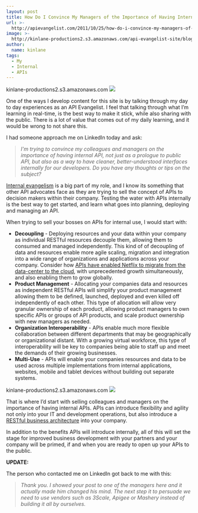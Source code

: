 ```yaml
---
layout: post
title: How Do I Convince My Managers of the Importance of Having Internal APIs?
url: >-
  http://apievangelist.com/2011/10/25/how-do-i-convince-my-managers-of-the-importance-of-having-internal-apis/
image: >-
  http://kinlane-productions2.s3.amazonaws.com/api-evangelist-site/blog/puzzle-apis-decoupling.jpg
author:
  name: kinlane
tags:
  - My
  - Internal
  - APIs
---
```

kinlane-productions2.s3.amazonaws.com ![](http://kinlane-productions.s3.amazonaws.com/api-evangelist/puzzle-apis-decoupling.jpg)

One of the ways I develop content for this site is by talking through my day to day experiences as an API Evangelist. I feel that talking through what I’m learning in real-time, is the best way to make it stick, while also sharing with the public. There is a lot of value that comes out of my daily learning, and it would be wrong to not share this.

I had someone approach me on LinkedIn today and ask:

> _I'm trying to convince my colleagues and managers on the importance of having internal API, not just as a prologue to public API, but also as a way to have cleaner, better-understood interfaces internally for our developers. Do you have any thoughts or tips on the subject?_

[Internal evangelism](http://apievangelist.com/2011/09/29/api-evangelism-is-equal-parts-internal,-partner-and-public-outreach/ "Internal evangelism") is a big part of my role, and I know its something that other API advocates face as they are trying to sell the concept of APIs to decision makers within their company. Testing the water with APIs internally is the best way to get started, and learn what goes into planning, deploying and managing an API.

When trying to sell your bosses on APIs for internal use, I would start with:

*   **Decoupling** - Deploying resources and your data within your company as individual RESTful resources decouple them, allowing them to consumed and managed independently. This kind of of decoupling of data and resources enable more agile scaling, migration and integration into a wide range of organizations and applications across your company. Consider how [APIs have enabled Netflix to migrate from the data-center to the cloud](http://blog.programmableweb.com/2011/06/20/apis-power-netflix%E2%80%99s-move-to-cloud-enabling-world-domination/ "consider how API enabled Netflix to move from the data center to the cloud"), with unprecedented growth simultaneously, and also enabling them to grow globally.
*   **Product Management** - Allocating your companies data and resources as independent RESTful APIs will simplify your product management allowing them to be defined, launched, deployed and even killed off independently of each other. This type of allocation will allow very granular ownership of each product, allowing product managers to own specific APIs or groups of API products, and scale product ownership with new managers as needed.
*   **Organization Interoperability** - APIs enable much more flexible collaboration between different departments that may be geographically or organizational distant. With a growing virtual workforce, this type of interoperability will be key to companies being able to staff up and meet the demands of their growing businesses.
*   **Multi-Use** - APIs will enable your companies resources and data to be used across multiple implementations from internal applications, websites, mobile and tablet devices without building out separate systems.

kinlane-productions2.s3.amazonaws.com ![](http://kinlane-productions.s3.amazonaws.com/api-evangelist/blueprints.jpg)

That is where I’d start with selling colleagues and managers on the importance of having internal APIs. APIs can introduce flexibility and agility not only into your IT and development operations, but also introduce a [RESTful business architecture](/2011/04/09/restful-business-architecture/ "RESTful Business Architecture") into your company.

In addition to the benefits APIs will introduce internally, all of this will set the stage for improved business development with your partners and your company will be primed, if and when you are ready to open up your APIs to the public.

**UPDATE:**

The person who contacted me on LinkedIn got back to me with this:

> _Thank you. I showed your post to one of the managers here and it actually made him changed his mind. The next step it to persuade we need to use vendors such as 3Scale, Apigee or Mashery instead of building it all by ourselves._